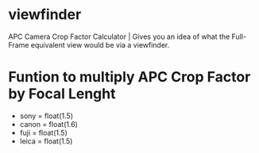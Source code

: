 # viewfinder
APC Camera Crop Factor Calculator | Gives you an idea of what the Full-Frame equivalent view would be via a viewfinder.

# Funtion to multiply APC Crop Factor by Focal Lenght
* sony = float(1.5)
* canon = float(1.6)
* fuji = float(1.5)
* leica = float(1.5)
